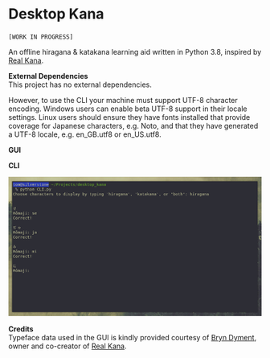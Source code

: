 # Desktop Kana
`[WORK IN PROGRESS]`

An offline hiragana &amp; katakana learning aid written in Python 3.8, inspired by [Real Kana](https://realkana.com/).

**External Dependencies**  
This project has no external dependencies.  
  
However, to use the CLI your machine must support UTF-8 character encoding.  Windows users can enable beta UTF-8 support in their locale settings.  Linux users should ensure they have fonts installed that provide coverage for Japanese characters, e.g. Noto, and that they have generated a UTF-8 locale, e.g. en_GB.utf8 or en_US.utf8.  

**GUI**
  
  
**CLI**  

![CLI Screenshot](/resources/screenshots/CLI.png)  
  
  
**Credits**  
Typeface data used in the GUI is kindly provided courtesy of [Bryn Dyment](https://hoologic.io/bryn/), owner and co-creator of [Real Kana](https://realkana.com/).
